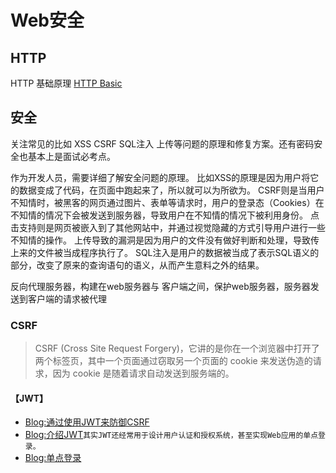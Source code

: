 # Web安全

## HTTP

HTTP 基础原理
[HTTP Basic](https://www.ntu.edu.sg/home/ehchua/programming/webprogramming/HTTP_Basics.html)




## 安全

关注常见的比如 XSS CSRF SQL注入 上传等问题的原理和修复方案。还有密码安全也基本上是面试必考点。

作为开发人员，需要详细了解安全问题的原理。 比如XSS的原理是因为用户将它的数据变成了代码，在页面中跑起来了，所以就可以为所欲为。 CSRF则是当用户不知情时，被黑客的网页通过图片、表单等请求时，用户的登录态（Cookies）在不知情的情况下会被发送到服务器，导致用户在不知情的情况下被利用身份。 点击支持则是网页被嵌入到了其他网站中，并通过视觉隐藏的方式引导用户进行一些不知情的操作。 上传导致的漏洞是因为用户的文件没有做好判断和处理，导致传上来的文件被当成程序执行了。 SQL注入是用户的数据被当成了表示SQL语义的部分，改变了原来的查询语句的语义，从而产生意料之外的结果。

反向代理服务器，构建在web服务器与 客户端之间，保护web服务器，服务器发送到客户端的请求被代理

### CSRF
> CSRF (Cross Site Request Forgery)，它讲的是你在一个浏览器中打开了两个标签页，其中一个页面通过窃取另一个页面的 cookie 来发送伪造的请求，因为 cookie 是随着请求自动发送到服务端的。

#### 【JWT】
- [Blog:通过使用JWT来防御CSRF](https://segmentfault.com/a/1190000003716037)
- [Blog:介绍JWT](blog.leapoahead.com/2015/09/06/understanding-jwt/)`其实JWT还经常用于设计用户认证和授权系统，甚至实现Web应用的单点登录。`
- [Blog:单点登录](http://blog.leapoahead.com/2015/09/07/user-authentication-with-jwt/)